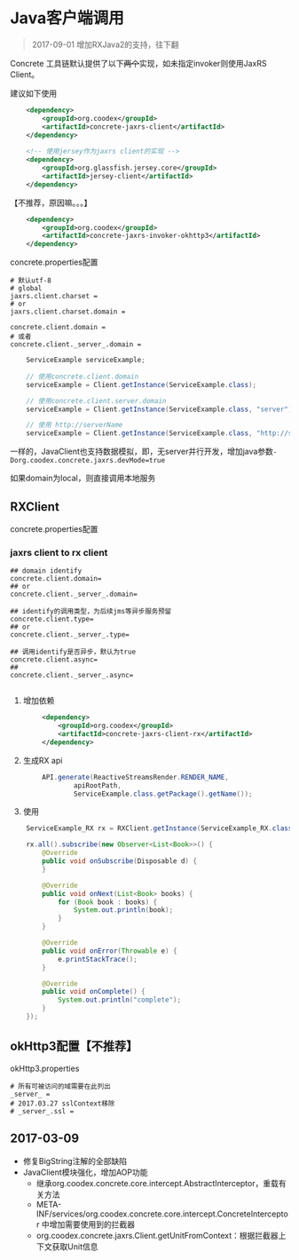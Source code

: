# Java客户端调用

> 2017-09-01 增加RXJava2的支持，往下翻

Concrete 工具链默认提供了以下~~两个~~实现，如未指定invoker则使用JaxRS Client。

建议如下使用
```xml
    <dependency>
        <groupId>org.coodex</groupId>
        <artifactId>concrete-jaxrs-client</artifactId>
    </dependency>
    
    <!-- 使用jersey作为jaxrs client的实现 -->
    <dependency>
        <groupId>org.glassfish.jersey.core</groupId>
        <artifactId>jersey-client</artifactId>
    </dependency>

```

【不推荐，原因嘛。。。】
```xml
    <dependency>
        <groupId>org.coodex</groupId>
        <artifactId>concrete-jaxrs-invoker-okhttp3</artifactId>
    </dependency>
```

concrete.properties配置

    # 默认utf-8
    # global
    jaxrs.client.charset = 
    # or
    jaxrs.client.charset.domain =

    concrete.client.domain = 
    # 或者
    concrete.client._server_.domain = 


```java
    ServiceExample serviceExample;
    
    // 使用concrete.client.domain
    serviceExample = Client.getInstance(ServiceExample.class);

    // 使用concrete.client.server.domain
    serviceExample = Client.getInstance(ServiceExample.class, "server");

    // 使用 http://serverName
    serviceExample = Client.getInstance(ServiceExample.class, "http://serverName");
```

一样的，JavaClient也支持数据模拟，即，无server并行开发，增加java参数`-Dorg.coodex.concrete.jaxrs.devMode=true`

如果domain为local，则直接调用本地服务

## RXClient

concrete.properties配置



### jaxrs client to rx client

```properties
## domain identify
concrete.client.domain=
## or
concrete.client._server_.domain=

## identify的调用类型，为后续jms等异步服务预留
concrete.client.type=
## or
concrete.client._server_.type=

## 调用identify是否异步，默认为true
concrete.client.async=
##
concrete.client._server_.async=


```

1. 增加依赖
```xml
        <dependency>
            <groupId>org.coodex</groupId>
            <artifactId>concrete-jaxrs-client-rx</artifactId>
        </dependency>
```

2. 生成RX api

```java
        API.generate(ReactiveStreamsRender.RENDER_NAME,
                apiRootPath,
                ServiceExample.class.getPackage().getName());
```

3. 使用

```java
    ServiceExample_RX rx = RXClient.getInstance(ServiceExample_RX.class, domain);

    rx.all().subscribe(new Observer<List<Book>>() {
        @Override
        public void onSubscribe(Disposable d) {
        }

        @Override
        public void onNext(List<Book> books) {
            for (Book book : books) {
                System.out.println(book);
            }
        }

        @Override
        public void onError(Throwable e) {
            e.printStackTrace();
        }

        @Override
        public void onComplete() {
            System.out.println("complete");
        }
    });
```



## okHttp3配置【不推荐】
okHttp3.properties
    
    # 所有可被访问的域需要在此列出
    _server_ = 
    # 2017.03.27 sslContext移除
    # _server_.ssl =  

## 2017-03-09

- 修复BigString注解的全部缺陷
- JavaClient模块强化，增加AOP功能
    - 继承org.coodex.concrete.core.intercept.AbstractInterceptor，重载有关方法
    - META-INF/services/org.coodex.concrete.core.intercept.ConcreteInterceptor 中增加需要使用到的拦截器
    - org.coodex.concrete.jaxrs.Client.getUnitFromContext：根据拦截器上下文获取Unit信息